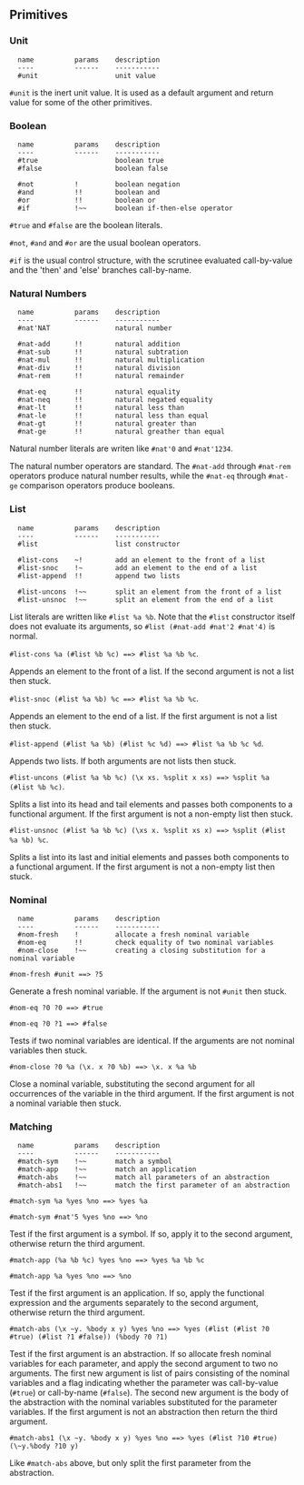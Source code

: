 
## Primitives

### Unit

```
  name          params    description
  ----          ------    -----------
  #unit                   unit value
```

``#unit`` is the inert unit value. It is used as a default argument and return value for some of the other primitives.


### Boolean

```
  name          params    description
  ----          ------    -----------
  #true                   boolean true
  #false                  boolean false

  #not          !         boolean negation
  #and          !!        boolean and
  #or           !!        boolean or
  #if           !~~       boolean if-then-else operator
```

``#true`` and ``#false`` are the boolean literals.

``#not``, ``#and`` and ``#or`` are the usual boolean operators.

``#if`` is the usual control structure, with the scrutinee evaluated call-by-value and the 'then' and 'else' branches call-by-name.


### Natural Numbers

```
  name          params    description
  ----          ------    -----------
  #nat'NAT                natural number

  #nat-add      !!        natural addition
  #nat-sub      !!        natural subtration
  #nat-mul      !!        natural multiplication
  #nat-div      !!        natural division
  #nat-rem      !!        natural remainder

  #nat-eq       !!        natural equality
  #nat-neq      !!        natural negated equality
  #nat-lt       !!        natural less than
  #nat-le       !!        natural less than equal
  #nat-gt       !!        natural greater than
  #nat-ge       !!        natural greather than equal
```

Natural number literals are writen like ``#nat'0`` and ``#nat'1234``.

The natural number operators are standard. The ``#nat-add`` through ``#nat-rem`` operators produce natural number results, while the ``#nat-eq`` through ``#nat-ge`` comparison operators produce booleans.


### List

```
  name          params    description
  ----          ------    -----------
  #list                   list constructor

  #list-cons    ~!        add an element to the front of a list
  #list-snoc    !~        add an element to the end of a list
  #list-append  !!        append two lists

  #list-uncons  !~~       split an element from the front of a list
  #list-unsnoc  !~~       split an element from the end of a list
```

List literals are written like ``#list %a %b``. Note that the ``#list`` constructor itself does not evaluate its arguments, so ``#list (#nat-add #nat'2 #nat'4)`` is normal.

``#list-cons %a (#list %b %c) ==> #list %a %b %c``.

Appends an element to the front of a list. If the second argument is not a list then stuck.


``#list-snoc (#list %a %b) %c ==> #list %a %b %c``.

Appends an element to the end of a list. If the first argument is not a list then stuck.


``#list-append (#list %a %b) (#list %c %d) ==> #list %a %b %c %d``.

Appends two lists. If both arguments are not lists then stuck.


``#list-uncons (#list %a %b %c) (\x xs. %split x xs) ==> %split %a (#list %b %c)``.

Splits a list into its head and tail elements and passes both components to a functional argument. If the first argument is not a non-empty list then stuck.

``#list-unsnoc (#list %a %b %c) (\xs x. %split xs x) ==> %split (#list %a %b) %c``.

Splits a list into its last and initial elements and passes both components to a functional argument. If the first argument is not a non-empty list then stuck.


### Nominal

```
  name          params    description
  ----          ------    -----------
  #nom-fresh    !         allocate a fresh nominal variable
  #nom-eq       !!        check equality of two nominal variables
  #nom-close    !~~       creating a closing substitution for a nominal variable
```

``#nom-fresh #unit ==> ?5``

Generate a fresh nominal variable. If the argument is not ``#unit`` then stuck.


``#nom-eq ?0 ?0 ==> #true``

``#nom-eq ?0 ?1 ==> #false``

Tests if two nominal variables are identical. If the arguments are not nominal variables then stuck.


``#nom-close ?0 %a (\x. x ?0 %b) ==> \x. x %a %b``

Close a nominal variable, substituting the second argument for all occurrences of the variable in the third argument. If the first argument is not a nominal variable then stuck.


### Matching

```
  name          params    description
  ----          ------    -----------
  #match-sym    !~~       match a symbol
  #match-app    !~~       match an application
  #match-abs    !~~       match all parameters of an abstraction
  #match-abs1   !~~       match the first parameter of an abstraction
```

``#match-sym %a %yes %no ==> %yes %a``

``#match-sym #nat'5 %yes %no ==> %no``

Test if the first argument is a symbol. If so, apply it to the second argument, otherwise return the third argument.


``#match-app (%a %b %c) %yes %no ==> %yes %a %b %c``

``#match-app %a %yes %no ==> %no``

Test if the first argument is an application. If so, apply the functional expression and the arguments separately to the second argument, otherwise return the third argument.


``#match-abs (\x ~y. %body x y) %yes %no ==> %yes (#list (#list ?0 #true) (#list ?1 #false)) (%body ?0 ?1)``

Test if the first argument is an abstraction. If so allocate fresh nominal variables for each parameter, and apply the second argument to two no arguments. The first new argument is list of pairs consisting of the nominal variables and a flag indicating whether the parameter was call-by-value (``#true``)  or call-by-name (``#false``). The second new argument is the body of the abstraction with the nominal variables substituted for the parameter variables. If the first argument is not an abstraction then return the third argument.


``#match-abs1 (\x ~y. %body x y) %yes %no ==> %yes (#list ?10 #true) (\~y.%body ?10 y)``

Like ``#match-abs`` above, but only split the first parameter from the abstraction.

